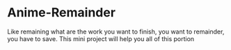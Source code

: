 # Anime-Remainder
Like remaining what are the work you want to finish, you want to remainder, you have to save.  This mini project will help you all of this portion
